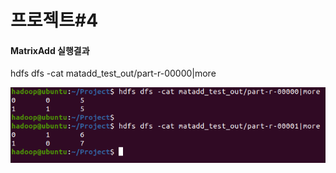 # 프로젝트#4



#### MatrixAdd 실행결과

hdfs dfs -cat matadd_test_out/part-r-00000|more

![matrixadd_capture](./img/matrixadd_capture.PNG)